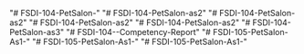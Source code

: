 "# FSDI-104-PetSalon-" 
"# FSDI-104-PetSalon-as2" 
"# FSDI-104-PetSalon-as2" 
"# FSDI-104-PetSalon-as2" 
"# FSDI-104-PetSalon-as2" 
"# FSDI-104-PetSalon-as3" 
"# FSDI-104--Competency-Report" 
"# FSDI-105-PetSalon-As1-" 
"# FSDI-105-PetSalon-As1-" 
"# FSDI-105-PetSalon-As1-" 
